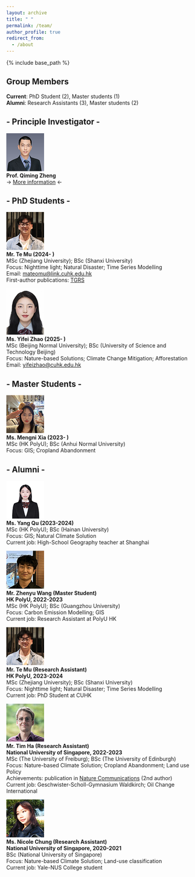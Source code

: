 ```yaml
---
layout: archive
title: " "
permalink: /team/
author_profile: true
redirect_from:
  - /about
---
```

 
{% include base_path %}

## Group Members
**Current**: PhD Student (2), Master students (1)  
**Alumni**: Research Assistants (3), Master students (2)  

## - Principle Investigator - 
![](qiming3.png)  
**Prof. Qiming Zheng**  
-> [More information](https://qmzheng09work.github.io/cv/) <-
  
## - PhD Students - 
![](MuTE.png)  
**Mr. Te Mu (2024- )**  
MSc (Zhejiang University); BSc (Shanxi University)  
Focus: Nighttime light; Natural Disaster; Time Series Modelling  
Email: mateomu@link.cuhk.edu.hk    
First-author publications: [TGRS](https://ieeexplore.ieee.org/document/10781441)

![](yifei_2.png)  
**Ms. Yifei Zhao (2025- )**  
MSc (Beijing Normal University); BSc (University of Science and Technology Beijing)  
Focus: Nature-based Solutions; Climate Change Mitigation; Afforestation  
Email: yifeizhao@cuhk.edu.hk   

## - Master Students - 
![](mengni.png)  
**Ms. Mengni Xia (2023- )**  
MSc (HK PolyU); BSc (Anhui Normal University)  
Focus: GIS; Cropland Abandonment  

## - Alumni - 
![](quyang.png)  
**Ms. Yang Qu (2023-2024)**  
MSc (HK PolyU); BSc (Hainan University)  
Focus: GIS; Natural Climate Solution  
Current job: High-School Geography teacher at Shanghai  

![](zhenyu.png)  
**Mr. Zhenyu Wang (Master Student)**  
**HK PolyU, 2022-2023**  
MSc (HK PolyU); BSc (Guangzhou University)  
Focus: Carbon Emission Modelling; GIS  
Current job: Research Assistant at PolyU HK  

![](MuTE.png)  
**Mr. Te Mu (Research Assistant)**   
**HK PolyU, 2023-2024**  
MSc (Zhejiang University); BSc (Shanxi University)  
Focus: Nighttime light; Natural Disaster; Time Series Modelling  
Current job: PhD Student at CUHK

![](Tim.png)  
**Mr. Tim Ha (Research Assistant)**  
**National University of Singapore, 2022-2023**   
MSc (The University of Freiburg); BSc (The University of Edinburgh)  
Focus: Nature-based Climate Solution; Cropland Abandonment; Land use Policy  
Achievements: publication in [Nature Communications](https://www.nature.com/articles/s41467-023-41837-y) (2nd author)  
Current job: Geschwister-Scholl-Gymnasium Waldkirch; Oil Change International  

![](nicole.png)  
**Ms. Nicole Chung (Research Assistant)**  
**National University of Singapore, 2020-2021**  
BSc (National University of Singapore)  
Focus: Nature-based Climate Solution; Land-use classification  
Current job: Yale-NUS College student  




